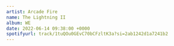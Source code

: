 ```yaml
---
artist: Arcade Fire
name: The Lightning II
album: WE
date: 2022-06-14 09:38:00 +0000
spotifyurl: track/1tuQOu0GEvC70bCFzltK3a?si=2ab1242d1a7241b2
---
```

